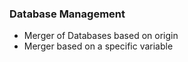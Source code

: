 
### Database Management

* Merger of Databases based on origin
* Merger based on a specific variable
